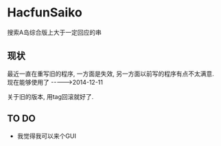 HacfunSaiko
===============
搜索A岛综合版上大于一定回应的串  


现状
----------
最近一直在重写旧的程序, 一方面是失效, 另一方面以前写的程序有点不太满意.  
现在能够使用了 ----->2014-12-11

关于旧的版本, 用tag回滚就好了.

TO DO
---------
- 我觉得我可以来个GUI